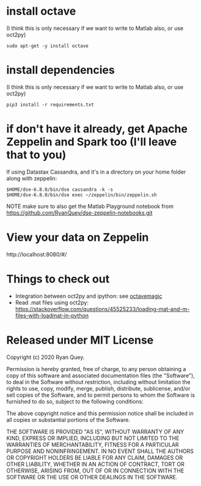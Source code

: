 # install octave
(I think this is only necessary if we want to write to Matlab also, or use oct2py)

```
sudo apt-get -y install octave
```

# install dependencies
(I think this is only necessary if we want to write to Matlab also, or use oct2py)
```
pip3 install -r requirements.txt
```

# if don't have it already, get Apache Zeppelin and Spark too (I'll leave that to you)
If using Datastax Cassandra, and it's in a directory on your home folder along with zeppelin: 
```
$HOME/dse-6.8.0/bin/dse cassandra -k -s
$HOME/dse-6.8.0/bin/dse exec ~/zeppelin/bin/zeppelin.sh
```

NOTE make sure to also get the Matlab Playground notebook from https://github.com/RyanQuey/dse-zeppelin-notebooks.git

# View your data on Zeppelin

http://localhost:8080/#/

# Things to check out
- Integration between oct2py and ipython: see [octavemagic](https://nbviewer.jupyter.org/github/blink1073/oct2py/blob/master/example/octavemagic_extension.ipynb?create=1)
- Read .mat files using oct2py: https://stackoverflow.com/questions/45525233/loading-mat-and-m-files-with-loadmat-in-python

# Released under MIT License

Copyright (c) 2020 Ryan Quey.

Permission is hereby granted, free of charge, to any person obtaining a copy of this software and associated documentation files (the "Software"), to deal in the Software without restriction, including without limitation the rights to use, copy, modify, merge, publish, distribute, sublicense, and/or sell copies of the Software, and to permit persons to whom the Software is furnished to do so, subject to the following conditions:

The above copyright notice and this permission notice shall be included in all copies or substantial portions of the Software.

THE SOFTWARE IS PROVIDED "AS IS", WITHOUT WARRANTY OF ANY KIND, EXPRESS OR IMPLIED, INCLUDING BUT NOT LIMITED TO THE WARRANTIES OF MERCHANTABILITY, FITNESS FOR A PARTICULAR PURPOSE AND NONINFRINGEMENT. IN NO EVENT SHALL THE AUTHORS OR COPYRIGHT HOLDERS BE LIABLE FOR ANY CLAIM, DAMAGES OR OTHER LIABILITY, WHETHER IN AN ACTION OF CONTRACT, TORT OR OTHERWISE, ARISING FROM, OUT OF OR IN CONNECTION WITH THE SOFTWARE OR THE USE OR OTHER DEALINGS IN THE SOFTWARE.
